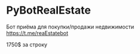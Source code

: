 # PyBotRealEstate

Бот приёма для покупки/продажи недвижимости
https://t.me/reaEstatebot


1750$ за строку

